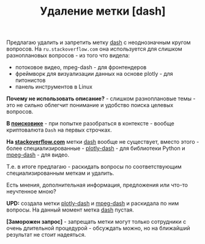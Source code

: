 ﻿---
title: "Удаление метки [dash]"
se.owner.user_id: 291695
se.owner.display_name: "Arbery"
se.owner.link: "https://ru.meta.stackoverflow.com/users/291695/arbery"
se.link: "https://ru.meta.stackoverflow.com/questions/14315/%d0%a3%d0%b4%d0%b0%d0%bb%d0%b5%d0%bd%d0%b8%d0%b5-%d0%bc%d0%b5%d1%82%d0%ba%d0%b8-dash"
se.question_id: 14315
se.post_type: question
---
<p>Предлагаю удалить и запретить метку <a href="https://ru.stackoverflow.com/questions/tagged/dash" class="s-tag post-tag" title="показать вопросы с меткой [dash]" aria-label="показать вопросы с меткой [dash]" rel="tag" aria-labelledby="tag-dash-tooltip-container" data-tag-menu-origin="Unknown">dash</a> с неоднозначным кругом вопросов. На <code>ru.stackoverflow.com</code> она используется для слишком разноплановых вопросов - из того что видела:</p>
<ul>
<li>потоковое видео, mpeg-dash -  для фронтендеров</li>
<li>фреймворк для визуализации данных на основе plotly - для питонистов</li>
<li>панель инструментов в Linux</li>
</ul>
<p><strong>Почему не использовать описание?</strong> - слишком разноплановые темы - это не сильно облегчит понимание и удобство поиска целевых вопросов.</p>
<p><strong>В <a href="https://www.google.com/search?q=dash&amp;oq=dash&amp;gs_lcrp=EgZjaHJvbWUyBggAEEUYOTIGCAEQRRg7MgYIAhBFGDsyBggDEEUYOzIGCAQQRRg8MgYIBRBFGDwyBggGEEUYPDIGCAcQRRg80gEIMjk0MGowajeoAgCwAgA&amp;sourceid=chrome&amp;ie=UTF-8" rel="nofollow noreferrer">поисковике</a></strong> - при попытке разобраться в контексте - вообще криптовалюта <code>Dash</code> на первых строчках.</p>
<p><strong>На <a href="https://stackoverflow.com/">stackoverflow.com</a></strong> метки <a href="https://stackoverflow.com/questions/tagged/dash">dash</a> вообще не существует, вместо этого - более специализированные - <a href="https://stackoverflow.com/questions/tagged/plotly-dash">plotly-dash</a> - для библиотеки Python и <a href="https://stackoverflow.com/questions/tagged/mpeg-dash">mpeg-dash</a> - для видео.</p>
<p>Т.е. в итоге предлагаю - раскидать вопросы по соответствующим специализированным меткам и удалить.</p>
<p>Есть мнения, дополнительная информация, предложения или что-то неучтенное мною?</p>
<p><strong>UPD:</strong> создала метки <a href="https://ru.stackoverflow.com/questions/tagged/plotly-dash" class="s-tag post-tag" title="показать вопросы с меткой [plotly-dash]" aria-label="показать вопросы с меткой [plotly-dash]" rel="tag" aria-labelledby="tag-plotly-dash-tooltip-container" data-tag-menu-origin="Unknown">plotly-dash</a> и <a href="https://ru.stackoverflow.com/questions/tagged/mpeg-dash" class="s-tag post-tag" title="показать вопросы с меткой [mpeg-dash]" aria-label="показать вопросы с меткой [mpeg-dash]" rel="tag" aria-labelledby="tag-mpeg-dash-tooltip-container" data-tag-menu-origin="Unknown">mpeg-dash</a> и раскидала по ним вопросы. На данный момент метка <a href="https://ru.stackoverflow.com/questions/tagged/dash" class="s-tag post-tag" title="показать вопросы с меткой [dash]" aria-label="показать вопросы с меткой [dash]" rel="tag" aria-labelledby="tag-dash-tooltip-container" data-tag-menu-origin="Unknown">dash</a> пустая.</p>
<p><strong>[Заморожен запрос]</strong> - запрещать метки могут только сотрудники с очень длительной процедурой - обсуждать можно, но на ближайший результат не стоит надеяться.</p>
